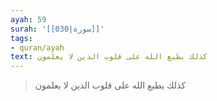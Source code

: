 ```yaml
---
ayah: 59
surah: '[[030|سورة]]'
tags:
- quran/ayah
text: كذلك يطبع الله على قلوب الذين لا يعلمون
---
```

> كذلك يطبع الله على قلوب الذين لا يعلمون

